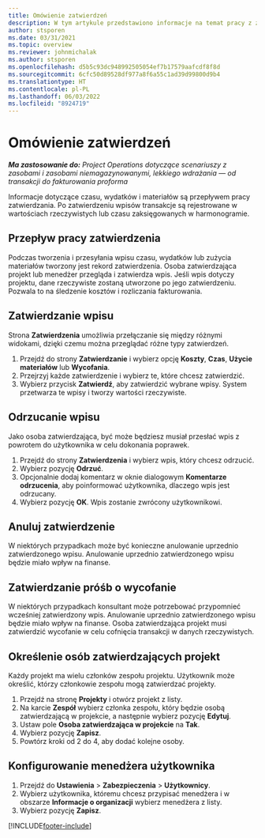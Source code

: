 ```yaml
---
title: Omówienie zatwierdzeń
description: W tym artykule przedstawiono informacje na temat pracy z zatwierdzeniami w aplikacji Project Operations.
author: stsporen
ms.date: 03/31/2021
ms.topic: overview
ms.reviewer: johnmichalak
ms.author: stsporen
ms.openlocfilehash: d5b5c93dc948992505054ef7b17579aafcdf8f8d
ms.sourcegitcommit: 6cfc50d89528df977a8f6a55c1ad39d99800d9b4
ms.translationtype: HT
ms.contentlocale: pl-PL
ms.lasthandoff: 06/03/2022
ms.locfileid: "8924719"
---
```

# <a name="approvals-overview"></a>Omówienie zatwierdzeń

_**Ma zastosowanie do:** Project Operations dotyczące scenariuszy z zasobami i zasobami niemagazynowanymi, lekkiego wdrażania — od transakcji do fakturowania proforma_

Informacje dotyczące czasu, wydatków i materiałów są przepływem pracy zatwierdzania. Po zatwierdzeniu wpisów transakcje są rejestrowane w wartościach rzeczywistych lub czasu zaksięgowanych w harmonogramie.

## <a name="approvals-workflow"></a>Przepływ pracy zatwierdzenia
Podczas tworzenia i przesyłania wpisu czasu, wydatków lub zużycia materiałów tworzony jest rekord zatwierdzenia. Osoba zatwierdzająca projekt lub menedżer przegląda i zatwierdza wpis. Jeśli wpis dotyczy projektu, dane rzeczywiste zostaną utworzone po jego zatwierdzeniu. Pozwala to na śledzenie kosztów i rozliczania fakturowania.

## <a name="approve-an-entry"></a>Zatwierdzanie wpisu
Strona **Zatwierdzenia** umożliwia przełączanie się między różnymi widokami, dzięki czemu można przeglądać różne typy zatwierdzeń.
  
1. Przejdź do strony **Zatwierdzanie** i wybierz opcję **Koszty**, **Czas**, **Użycie materiałów** lub **Wycofania**.
2. Przejrzyj każde zatwierdzenie i wybierz te, które chcesz zatwierdzić.
3. Wybierz przycisk **Zatwierdź**, aby zatwierdzić wybrane wpisy.
System przetwarza te wpisy i tworzy wartości rzeczywiste.

## <a name="reject-an-entry"></a>Odrzucanie wpisu
Jako osoba zatwierdzająca, być może będziesz musiał przesłać wpis z powrotem do użytkownika w celu dokonania poprawek.
  
1. Przejdź do strony **Zatwierdzenia** i wybierz wpis, który chcesz odrzucić. 
2. Wybierz pozycję **Odrzuć**.
3. Opcjonalnie dodaj komentarz w oknie dialogowym **Komentarze odrzucenia**, aby poinformować użytkownika, dlaczego wpis jest odrzucany.
4. Wybierz pozycję **OK**. Wpis zostanie zwrócony użytkownikowi.
  
## <a name="cancel-approval"></a>Anuluj zatwierdzenie
W niektórych przypadkach może być konieczne anulowanie uprzednio zatwierdzonego wpisu. Anulowanie uprzednio zatwierdzonego wpisu będzie miało wpływ na finanse. 

## <a name="approving-recall-requests"></a>Zatwierdzanie próśb o wycofanie
W niektórych przypadkach konsultant może potrzebować przypomnieć wcześniej zatwierdzony wpis. Anulowanie uprzednio zatwierdzonego wpisu będzie miało wpływ na finanse. Osoba zatwierdzająca projekt musi zatwierdzić wycofanie w celu cofnięcia transakcji w danych rzeczywistych.

## <a name="specify-project-approvers"></a>Określenie osób zatwierdzających projekt
Każdy projekt ma wielu członków zespołu projektu. Użytkownik może określić, którzy członkowie zespołu mogą zatwierdzać projekty.

1. Przejdź na stronę **Projekty** i otwórz projekt z listy.
2. Na karcie **Zespół** wybierz członka zespołu, który będzie osobą zatwierdzającą w projekcie, a następnie wybierz pozycję **Edytuj**.
3. Ustaw pole **Osoba zatwierdzająca w projekcie** na **Tak**.
4. Wybierz pozycję **Zapisz**.
5. Powtórz kroki od 2 do 4, aby dodać kolejne osoby.

## <a name="configure-the-users-manager"></a>Konfigurowanie menedżera użytkownika

1. Przejdź do **Ustawienia** > **Zabezpieczenia** > **Użytkownicy**.
2. Wybierz użytkownika, któremu chcesz przypisać menedżera i w obszarze **Informacje o organizacji** wybierz menedżera z listy. 
3. Wybierz pozycję **Zapisz**.




[!INCLUDE[footer-include](../includes/footer-banner.md)]
